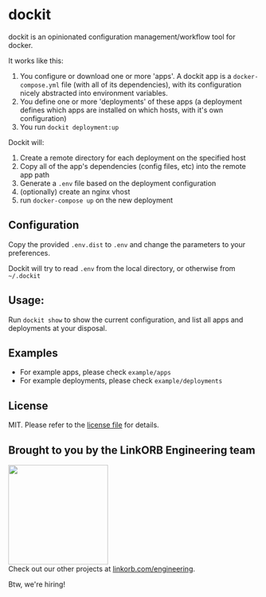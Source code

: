 dockit
======

dockit is an opinionated configuration management/workflow tool for docker.

It works like this:

1. You configure or download one or more 'apps'. A dockit app is a `docker-compose.yml` file (with all of its dependencies), with its configuration nicely abstracted into environment variables.
2. You define one or more 'deployments' of these apps (a deployment defines which apps are installed on which hosts, with it's own configuration)
3. You run `dockit deployment:up`

Dockit will:

1. Create a remote directory for each deployment on the specified host
2. Copy all of the app's dependencies (config files, etc) into the remote app path
3. Generate a `.env` file based on the deployment configuration
4. (optionally) create an nginx vhost
5. run `docker-compose up` on the new deployment

## Configuration

Copy the provided `.env.dist` to `.env` and change the parameters to your preferences.

Dockit will try to read `.env` from the local directory, or otherwise from `~/.dockit`

## Usage:

Run `dockit show` to show the current configuration, and list all apps and deployments at your disposal.


## Examples

* For example apps, please check `example/apps`
* For example deployments, please check `example/deployments`

## License

MIT. Please refer to the [license file](LICENSE) for details.

## Brought to you by the LinkORB Engineering team

<img src="http://www.linkorb.com/d/meta/tier1/images/linkorbengineering-logo.png" width="200px" /><br />
Check out our other projects at [linkorb.com/engineering](http://www.linkorb.com/engineering).

Btw, we're hiring!
